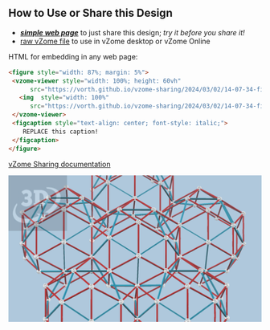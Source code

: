 
## How to Use or Share this Design

 - [***simple web page***](<https://vorth.github.io/vzome-sharing/2024/03/02/14-07-34-figures-36-41/>) to just share this design; *try it before you share it!*
 - [raw vZome file](<https://raw.githubusercontent.com/vorth/vzome-sharing/main/2024/03/02/14-07-34-figures-36-41/figures-36-41.vZome>) to use in vZome desktop or vZome Online
 
 HTML for embedding in any web page:
 ```html
<figure style="width: 87%; margin: 5%">
  <vzome-viewer style="width: 100%; height: 60vh"
       src="https://vorth.github.io/vzome-sharing/2024/03/02/14-07-34-figures-36-41/figures-36-41.vZome" >
    <img  style="width: 100%"
       src="https://vorth.github.io/vzome-sharing/2024/03/02/14-07-34-figures-36-41/figures-36-41.png" >
  </vzome-viewer>
  <figcaption style="text-align: center; font-style: italic;">
     REPLACE this caption!
  </figcaption>
</figure>
 ```

[vZome Sharing documentation](https://vzome.github.io/vzome/sharing.html#how-it-works)

![Image](<figures-36-41.png>)


